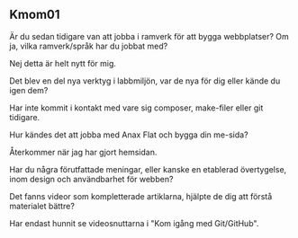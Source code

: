 Kmom01
-----------------

Är du sedan tidigare van att jobba i ramverk för att bygga webbplatser? Om ja, vilka ramverk/språk har du jobbat med?  

Nej detta är helt nytt för mig.  

Det blev en del nya verktyg i labbmiljön, var de nya för dig eller kände du igen dem?  

Har inte kommit i kontakt med vare sig composer, make-filer eller git tidigare.  

Hur kändes det att jobba med Anax Flat och bygga din me-sida?  

Återkommer när jag har gjort hemsidan.  

Har du några förutfattade meningar, eller kanske en etablerad övertygelse, inom design och användbarhet för webben?  

Det fanns videor som kompletterade artiklarna, hjälpte de dig att förstå materialet bättre?  

Har endast hunnit se videosnuttarna i "Kom igång med Git/GitHub".
